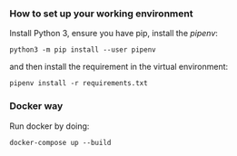 ### How to set up your working environment

Install Python 3, ensure you have pip, install the _pipenv_:

```python3 -m pip install --user pipenv```

and then install the requirement in the virtual environment:

```pipenv install -r requirements.txt```


### Docker way

Run docker by doing:

```docker-compose up --build```
